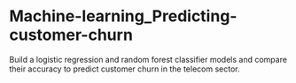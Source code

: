 # Machine-learning_Predicting-customer-churn

Build a logistic regression and random forest classifier models and compare their accuracy to predict customer churn in the telecom sector. 
